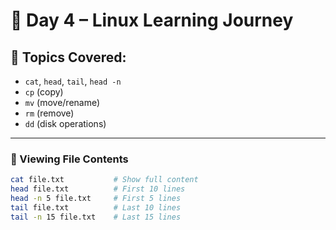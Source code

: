 # 📅 Day 4 – Linux Learning Journey

## 🧠 Topics Covered:
- `cat`, `head`, `tail`, `head -n`
- `cp` (copy)
- `mv` (move/rename)
- `rm` (remove)
- `dd` (disk operations)

---

### 📖 Viewing File Contents
```bash
cat file.txt           # Show full content
head file.txt          # First 10 lines
head -n 5 file.txt     # First 5 lines
tail file.txt          # Last 10 lines
tail -n 15 file.txt    # Last 15 lines
